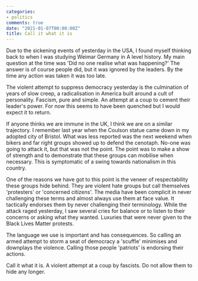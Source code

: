 ```yaml
---
categories:
- politics
comments: true
date: "2021-01-07T00:00:00Z"
title: Call it what it is
---
```


Due to the sickening events of yesterday in the USA, I found myself thinking back to when I was studying Weimar Germany in A level history. My main question at the time was 'Did no one realise what was happening?' The answer is of course people did, but it was ignored by the leaders. By the time any action was taken it was too late.

The violent attempt to suppress democracy yesterday is the culmination of years of slow creep, a radicalisation in America built around a cult of personality. Fascism, pure and simple. An attempt at a coup to cement their leader's power. For now this seems to have been quenched but I would expect it to return.

If anyone thinks we are immune in the UK, I think we are on a similar trajectory. I remember last year when the Coulson statue came down in my adopted city of Bristol. What was less reported was the next weekend when bikers and far right groups showed up to defend the cenotaph. No-one was going to attack it, but that was not the point. The point was to make a show of strength and to demonstrate that these groups can mobilise when necessary. This is symptomatic of a swing towards nationalism in this country.

One of the reasons we have got to this point is the veneer of respectability these groups hide behind. They are violent hate groups but call themselves 'protesters' or 'concerned citizens'. The media have been complicit in never challenging these terms and almost always use them at face value. It tactically endorses them by never challenging their terminology. While the attack raged yesterday, I saw several cries for balance or to listen to their concerns or asking what they wanted. Luxuries that were never given to the Black Lives Matter protests.

The language we use is important and has consequences. So calling an armed attempt to storm a seat of democracy a 'scuffle' minimises and downplays the violence. Calling those people 'patriots' is endorsing their actions.

Call it what it is. A violent attempt at a coup by fascists. Do not allow them to hide any longer.
